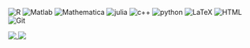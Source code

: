  <div>
 
 ![R](https://img.shields.io/badge/R-0c6334?logo=R&logoColor=white)
 ![Matlab](https://img.shields.io/badge/Matlab-0c6334?logo=Matlab&logoColor=white)
 ![Mathematica](https://img.shields.io/badge/Mathematica-0c6334?logo=Mathematicab&logoColor=white)
 ![julia](https://img.shields.io/badge/Julia-0c6334?logo=Juliab&logoColor=white)
 ![c++](https://img.shields.io/badge/C++-0c6334?logo=C++&logoColor=white)
 ![python](https://img.shields.io/badge/Python-0c6334?logo=Pythonb&logoColor=white)
 ![LaTeX](https://img.shields.io/badge/LaTeX-0c6334?logo=LaTeX&logoColor=white)
 ![HTML](https://img.shields.io/badge/HTML-0c6334?logo=HTML&logoColor=white)
 ![Git](https://img.shields.io/badge/Git-0c6334?logo=Git&logoColor=white) 

</div>


<a href="">
  <img align="top" src="https://github-readme-stats.vercel.app/api/top-langs/?username=sjijon&custom_title=Most%20used%20languages%20(public%20repos)&hide=javascript,CSS&layout=compact&show_icons=true&theme=light&title_color=0c6334&hide_border=true&langs_count=10&card_width=300px" />
</a>
<a href="">
  <img align="top" src="https://github-readme-stats.vercel.app/api?username=sjijon&custom_title=GitHub%20stats&show_icons=true&hide=commits,issues&theme=light&title_color=0c6334&icon_color=0c6334&hide_border=true" />
</a>


